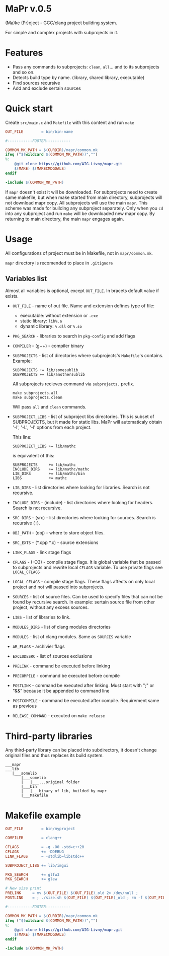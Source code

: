 # MaPr v.0.5

(Ma)ke (Pr)oject - GCC/clang project building system. 

For simple and complex projects with subprojects in it. 

# Features
- Pass any commands to subprojects: `clean`, `all`... and to its subprojects and so on.
- Detects build type by name. (library, shared library, executable)
- Find sources recursive
- Add and exclude sertain sources

# Quick start
Create `src/main.c` and `Makefile` with this content and run `make`
```Makefile
OUT_FILE        = bin/bin-name

#-----------FOOTER-----------

COMMON_MK_PATH = $(CURDIR)/mapr/common.mk
ifeq ("$(wildcard $(COMMON_MK_PATH))","")
%:
	@git clone https://github.com/AIG-Livny/mapr.git
	$(MAKE) $(MAKECMDGOALS)
endif

-include $(COMMON_MK_PATH) 
```

If `mapr` doesn't exist it will be downloaded. 
For subprojects need to create same makefile, but when make started from main directory, subprojects will not download mapr copy. All subprojects will use the main `mapr`. This scheme was made for building any subproject separately. Only when you `cd` into any subproject and run `make` will be downloaded new mapr copy. By returning to main directory, the main `mapr` engages again.

# Usage
All configurations of project must be in Makefile, not in `mapr/common.mk`.

`mapr` directory is recomended to place in `.gitignore` 

## Variables list
Almost all variables is optional, except `OUT_FILE`. In bracets default value if exists.

- `OUT_FILE` - name of out file. Name and extension defines type of file:
 	- executable: without extension or `.exe`
	- static library:	`lib%.a`
	- dynamic library:	`%.dll` or `%.so`

- `PKG_SEARCH` - libraries to search in `pkg-config` and add flags 

- `COMPILER` - (g++) - compiler binary

- `SUBPROJECTS` - list of directories where subprojects's `Makefile`'s contains. Example:
    ```
    SUBPROJECTS += lib/somesublib
    SUBPROJECTS += lib/anothersublib
    ```
    All subprojects recieves command via `subprojects.` prefix.
    ```
    make subprojects.all
    make subprojects.clean
    ```
    Will pass `all` and `clean` commands.

- `SUBPROJECT_LIBS` - list of subproject libs directories. This is subset of SUBPROJECTS, but it made for static libs. MaPr will automaticaly obtain '-I', '-L', '-l' options from each project.
    
    This line:
    ```
    SUBPROJECT_LIBS	+= lib/mathc
    ```
    is equivalent of this:
    ```
    SUBPROJECTS 	+= lib/mathc
    INCLUDE_DIRS 	+= lib/mathc/mathc
    LIB_DIRS 		+= lib/mathc/bin
    LIBS 	 		+= mathc
    ```
- `LIB_DIRS` - list directories where looking for libraries. Search is not recursive.

- `INCLUDE_DIRS` - (include) - list directories where looking for headers. Search is not recursive.

- `SRC_DIRS` - (src) - list directories where looking for sources. Search is recursive (`!`).

- `OBJ_PATH` - (obj) - where to store object files.

- `SRC_EXTS` - (*.cpp *.c) - source extensions

- `LINK_FLAGS` - link stage flags

- `CFLAGS` - (-O3) - compile stage flags. It is global variable that be passed to subprojects and rewrite local `CFLAGS` variable. To use private flags see `LOCAL_CFLAGS`

- `LOCAL_CFLAGS` - compile stage flags. These flags affects on only local project and not will passed into subprojects.

- `SOURCES` - list of source files. Can be used to specify files that can not be found by recursive search. In example: sertain source file from other project, without any excess sources.

- `LIBS` - list of libraries to link.

- `MODULES_DIRS` - list of clang modules directories

- `MODULES` - list of clang modules. Same as `SOURCES` variable

- `AR_FLAGS` - archivier flags

- `EXCLUDESRC` - list of sources exclusions

- `PRELINK` - command be executed before linking

- `PRECOMPILE` - command be executed before compile

- `POSTLINK` - command be executed after linking. Must start with ";" or "&&" because it be appended to command line

- `POSTCOMPILE` - command be executed after compile. Requirement same as previous 

- `RELEASE_COMMAND` - executed on `make release`

# Third-party libraries
Any third-party library can be placed into subdirectory, it doesn't change original files and thus replaces its build system.
```
___mapr
___lib
   |___somelib
       |___somelib
       |   |___...original folder
       |___bin
       |   |___binary of lib, builded by mapr
       |___Makefile

``` 

# Makefile example

```Makefile
OUT_FILE        = bin/myproject

COMPILER 		= clang++

CFLAGS			= -g -O0 -std=c++20 
CFLAGS			+= -DDEBUG
LINK_FLAGS 		= -stdlib=libstdc++

SUBPROJECT_LIBS += lib/imgui

PKG_SEARCH      += glfw3
PKG_SEARCH      += glew

# New size print
PRELINK		= mv $(OUT_FILE) $(OUT_FILE)_old 2> /dev/null ;
POSTLINK	= ; ./size.sh $(OUT_FILE) $(OUT_FILE)_old ; rm -f $(OUT_FILE)_old

#-----------FOOTER-----------

COMMON_MK_PATH = $(CURDIR)/mapr/common.mk
ifeq ("$(wildcard $(COMMON_MK_PATH))","")
%:
	@git clone https://github.com/AIG-Livny/mapr.git
	$(MAKE) $(MAKECMDGOALS)
endif

-include $(COMMON_MK_PATH) 
```